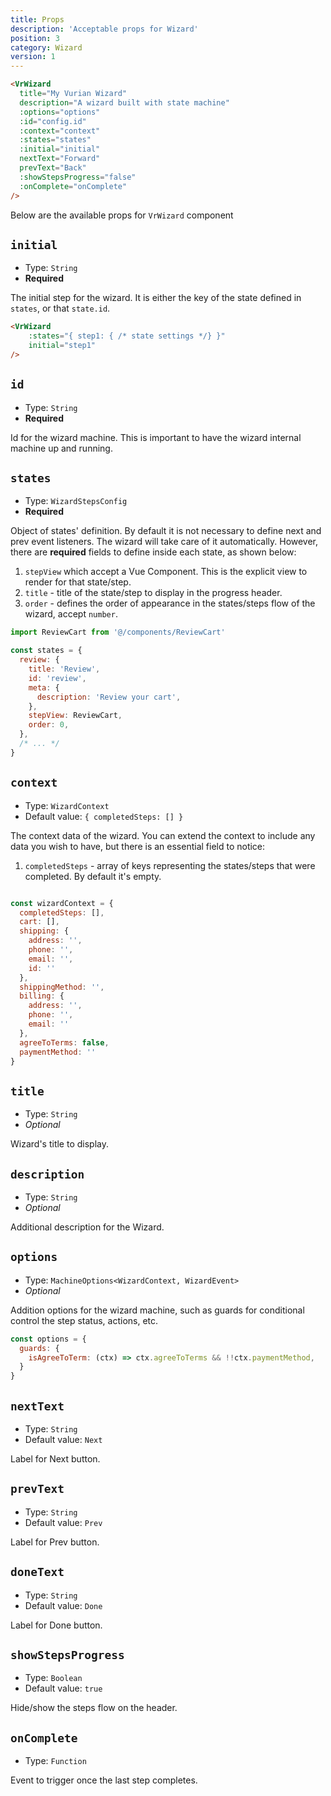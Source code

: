 ```yaml
---
title: Props
description: 'Acceptable props for Wizard'
position: 3
category: Wizard
version: 1
---
```


```html
<VrWizard 
  title="My Vurian Wizard"
  description="A wizard built with state machine"
  :options="options" 
  :id="config.id" 
  :context="context" 
  :states="states" 
  :initial="initial"
  nextText="Forward"
  prevText="Back"
  :showStepsProgress="false"
  :onComplete="onComplete"
/>
```

Below are the available props for `VrWizard` component

## `initial`

* Type: `String`
* **Required**

The initial step for the wizard. It is either the key of the state defined in `states`, or that `state.id`.

```html
<VrWizard 
    :states="{ step1: { /* state settings */} }" 
    initial="step1"
/>
```

## `id`

* Type: `String`
* **Required**

Id for the wizard machine. This is important to have the wizard internal machine up and running.

## `states`

* Type: `WizardStepsConfig`
* **Required**

Object of states' definition. By default it is not necessary to define next and prev event listeners. The wizard will take care of it automatically. However, there are **required** fields to define inside each state, as shown below:

1. `stepView` which accept a Vue Component. This is the explicit view to render for that state/step.
2. `title` - title of the state/step to display in the progress header.
3. `order` - defines the order of appearance in the states/steps flow of the wizard, accept `number`.

```js
import ReviewCart from '@/components/ReviewCart'

const states = {
  review: {
    title: 'Review',
    id: 'review',
    meta: {
      description: 'Review your cart',
    },
    stepView: ReviewCart,
    order: 0,
  },
  /* ... */
}
```

## `context`

* Type: `WizardContext`
* Default value: `{ completedSteps: [] }`

The context data of the wizard. You can extend the context to include any data you wish to have, but there is an essential field to notice:

1. `completedSteps` - array of keys representing the states/steps that were completed. By default it's empty.

```js

const wizardContext = {
  completedSteps: [],
  cart: [],
  shipping: {
    address: '',
    phone: '',
    email: '',
    id: ''
  },
  shippingMethod: '',
  billing: {
    address: '',
    phone: '',
    email: ''
  },
  agreeToTerms: false,
  paymentMethod: ''
}

```

## `title`

* Type: `String`
* _Optional_

Wizard's title to display.

## `description`

* Type: `String`
* _Optional_

Additional description for the Wizard.

## `options`

* Type: `MachineOptions<WizardContext, WizardEvent>`
* _Optional_

Addition options for the wizard machine, such as guards for conditional control the step status, actions, etc.

```js
const options = {
  guards: {
    isAgreeToTerm: (ctx) => ctx.agreeToTerms && !!ctx.paymentMethod,
  }
}
```

## `nextText`

* Type: `String`
* Default value: `Next`

Label for Next button.

## `prevText`

* Type: `String`
* Default value: `Prev`
  
Label for Prev button.

## `doneText`

* Type: `String`
* Default value: `Done`

Label for Done button.

## `showStepsProgress`

* Type: `Boolean`
* Default value: `true`

Hide/show the steps flow on the header.

## `onComplete`

* Type: `Function`

Event to trigger once the last step completes.
